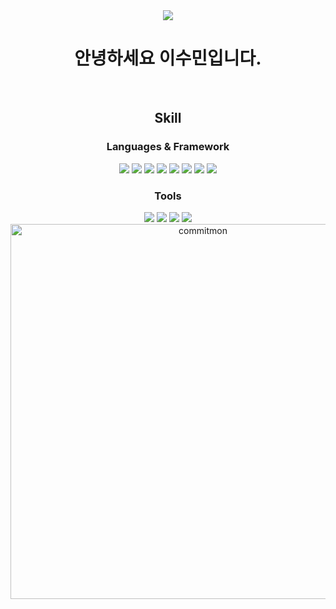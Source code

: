 <div align="center">
  <img src="https://capsule-render.vercel.app/api?type=waving&color=00BFFF&height=150&section=header" />

  <h1 align="center">안녕하세요 이수민입니다.</h1>
  </br>
  
  <h2 align="center">Skill</h2>

  <h3 align="center">Languages & Framework</h3>
  <div align="center">
    <img src="https://img.shields.io/badge/JavaScript-F7DF1E?style=for-the-badge&logo=JavaScript&logoColor=white" />
    <img src="https://img.shields.io/badge/TypeScript-007ACC?style=for-the-badge&logo=typescript&logoColor=white" />
    <img src="https://img.shields.io/badge/React-20232A?style=for-the-badge&logo=react&logoColor=61DAFB" />
    <img src="https://img.shields.io/badge/HTML5-E34F26?style=for-the-badge&logo=html5&logoColor=white" />
    <img src="https://img.shields.io/badge/CSS-styled--components-DB7093?style=for-the-badge&logo=styled-components&logoColor=white" />
    <img src="https://img.shields.io/badge/Java-007396.svg?&style=for-the-badge&logo=Java&logoColor=white" />
    <img src="https://img.shields.io/badge/Spring-6DB33F.svg?&style=for-the-badge&logo=Java&logoColor=white" />
    <img src="https://img.shields.io/badge/MySQL-4479A1.svg?&style=for-the-badge&logo=Java&logoColor=white" />
  </div>

  <h3 align="center">Tools</h3>
  
  <div align="center">
    <img src="https://img.shields.io/badge/GIT-F05032.svg?&style=for-the-badge&logo=Java&logoColor=white" />
    <img src="https://img.shields.io/badge/Visual_Studio_Code-0078D4?style=for-the-badge&logo=visual%20studio%20code&logoColor=white" />
    <img src="https://img.shields.io/badge/intellijidea-000000.svg?&style=for-the-badge&logo=Eclipse%20IDE&logoColor=white" />
    <img src="https://capsule-render.vercel.app/api?type=waving&color=00BFFF&height=150&section=footer" />
  </div>

<a href="https://github.com/doongjun/commitmon">
  <img alt="commitmon" src="https://commitmon.me/adventure?username=sumin&theme=grassland&userFetchType=mutual" width="600px" />
</a>
</div>
<!-- ![](./profile-3d-contrib/profile-green-animate.svg) -->
